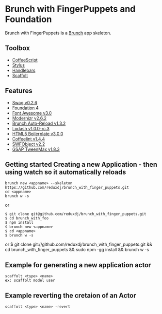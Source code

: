 # Brunch with FingerPuppets and Foundation


Brunch with FingerPuppets is a [Brunch](http://brunch.io/) app skeleton. 

## Toolbox

- [CoffeeScript](http://coffeescript.org/)
- [Stylus](http://learnboost.github.com/stylus/)
- [Handlebars](http://handlebarsjs.com/)
- [Scaffolt](https://github.com/jbaumbach/nodejs-scaffolding/)

## Features

- [Swag v0.2.6](https://github.com/elving/swag)
- [Foundation 4](http://foundation.zurb.com/)
- [Font Awesome v3.0](https://github.com/FortAwesome/Font-Awesome)
- [Modernizr v2.6.2](https://github.com/Modernizr/Modernizr)
- [Brunch Auto-Reload v1.3.2](https://github.com/brunch/auto-reload-brunch)
- [Lodash v1.0.0-rc.3](https://github.com/bestiejs/lodash)
- [HTML5 Boilerplate v3.0.0](https://github.com/h5bp/html5-boilerplate)
- [Coffeelint v1.4.4](https://github.com/ilkosta/coffeelint-brunch)
- [SWFObject v2.2](http://code.google.com/p/swfobject/)
- [GSAP TweenMax v1.8.3](http://www.greensock.com/tweenlite/)


## Getting started Creating a new Application - then using watch so it automatically reloads

    brunch new <appname> --skeleton https://github.com/reduxdj/brunch_with_finger_puppets.git
    cd <appname>
    brunch w -s
    
or

    $ git clone git@github.com/reduxdj/brunch_with_finger_puppets.git
    $ cd brunch_with_foo
    $ npm install
    $ brunch new <appname>
    $ cd <appname>
    $ brunch w -s

or
    $ git clone git://github.com/reduxdj/brunch_with_finger_puppets.git && cd brunch_with_finger_puppets && sudo npm -gg install && brunch w -s

## Example for generating a new application actor

    scaffolt <type> <name>
    ex: scaffolt model user

## Example reverting the cretaion of an Actor
    scaffolt <type> <name> -revert